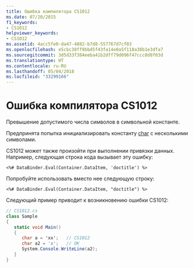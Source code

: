 ```yaml
---
title: Ошибка компилятора CS1012
ms.date: 07/20/2015
f1_keywords:
- CS1012
helpviewer_keywords:
- CS1012
ms.assetid: 4acc5fe0-da47-4882-b7d8-557767d7cf03
ms.openlocfilehash: e5cbc38ff9bbd5f43fa14e0a5f118a38b1e3dfa7
ms.sourcegitcommit: 3d5d33f384eeba41b2dff79d096f47ccc8d8f03d
ms.translationtype: HT
ms.contentlocale: ru-RU
ms.lasthandoff: 05/04/2018
ms.locfileid: "33299166"
---
```

# <a name="compiler-error-cs1012"></a>Ошибка компилятора CS1012
Превышение допустимого числа символов в символьной константе.  
  
 Предпринята попытка инициализировать константу [char](../../csharp/language-reference/keywords/char.md) с несколькими символами.  
  
 CS1012 может также произойти при выполнении привязки данных. Например, следующая строка кода вызывает эту ошибку:  
  
 `<%# DataBinder.Eval(Container.DataItem, 'doctitle') %>`  
  
 Попробуйте использовать вместо нее следующую строку:  
  
 `<%# DataBinder.Eval(Container.DataItem, "doctitle") %>`  
  
 Следующий пример приводит к возникновению ошибки CS1012:  
  
```csharp  
// CS1012.cs  
class Sample  
{  
   static void Main()  
   {  
      char a = 'xx';   // CS1012  
      char a2 = 'x';   // OK  
      System.Console.WriteLine(a2);  
   }  
}  
```
